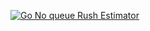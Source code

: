 [![Go No queue Rush Estimator](https://img.youtube.com/vi/1u4m_Xmh2kM/0.jpg)](https://www.youtube.com/watch?v=1u4m_Xmh2kM)

